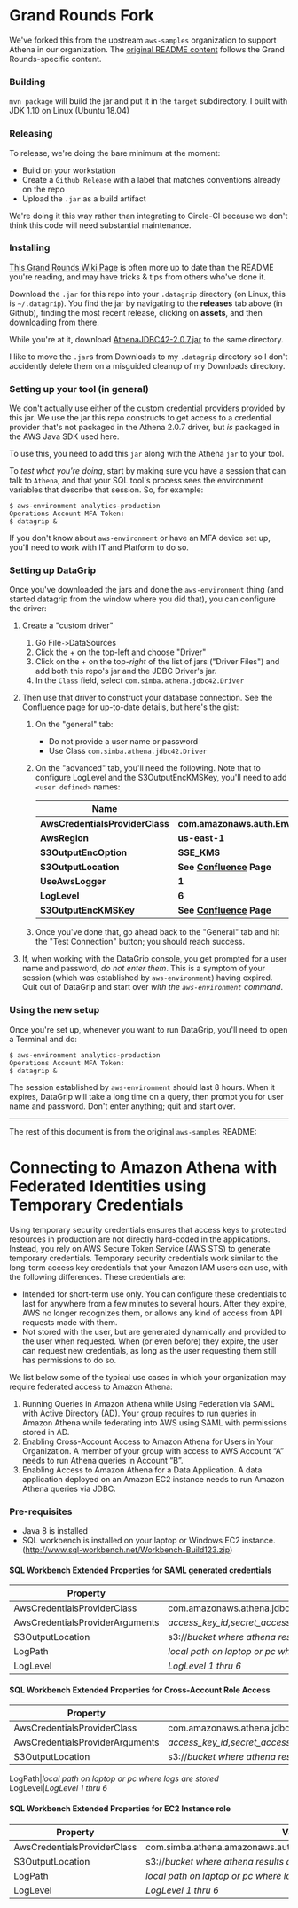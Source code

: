 # Grand Rounds Fork

We've forked this from the upstream `aws-samples` organization to support Athena in our organization. The
[original README content](#connecting-to-amazon-athena-with-federated-identities-using-temporary-credentials)
follows the Grand Rounds-specific content.

### Building

`mvn package` will build the jar and put it in the `target` subdirectory.  I built with JDK 1.10 on Linux (Ubuntu 18.04)

### Releasing

To release, we're doing the bare minimum at the moment:

* Build on your workstation
* Create a `Github Release` with a label that matches conventions already on the repo
* Upload the `.jar` as a build artifact

We're doing it this way rather than integrating to Circle-CI because we don't
think this code will need substantial maintenance.

### Installing

[This Grand Rounds Wiki
Page](https://grandrounds.atlassian.net/wiki/spaces/EDS/pages/702218241/How+to+set+up+DataGrip+to+talk+to+our+analytics-production+Athena)
is often more up to date than the README you're reading, and may have tricks &
tips from others who've done it.

Download the `.jar` for this repo into your `.datagrip` directory (on Linux,
this is `~/.datagrip`). You find the jar by navigating to the **releases** tab
above (in Github), finding the most recent release, clicking on **assets**, and
then downloading from there.

While you're at it, download
[AthenaJDBC42-2.0.7.jar](https://s3.amazonaws.com/athena-downloads/drivers/JDBC/SimbaAthenaJDBC_2.0.7/AthenaJDBC42_2.0.7.jar)
to the same directory.

I like to move the `.jar`s from Downloads to my `.datagrip` directory so
I don't accidently delete them on a misguided cleanup of my Downloads directory.

### Setting up your tool (in general)

We don't actually use either of the custom credential providers provided by
this jar.  We use the jar this repo constructs to get access to a credential
provider that's not packaged in the Athena 2.0.7 driver, but *is* packaged in
the AWS Java SDK used here.

To use this, you need to add this `jar` along with the Athena `jar` to your tool.

To *test what you're doing*, start by making sure you have a session that can
talk to `Athena`, and that your SQL tool's process sees the environment
variables that describe that session.  So, for example:

```
$ aws-environment analytics-production
Operations Account MFA Token:
$ datagrip &
```

If you don't know about `aws-environment` or have an MFA device set up, you'll
need to work with IT and Platform to do so.

### Setting up DataGrip

Once you've downloaded the jars and done the `aws-environment` thing (and
started datagrip from the window where you did that), you can configure the
driver:

1. Create a "custom driver"
   1. Go File`->`DataSources
   1. Click the + on the top-left and choose "Driver"
   1. Click on the + on the top-*right* of the list of jars ("Driver Files") and add both this repo's jar and the JDBC Driver's jar.
   1. In the `Class` field, select `com.simba.athena.jdbc42.Driver`
1. Then use that driver to construct your database connection. See the Confluence page for up-to-date details, but here's the gist:
   1. On the "general" tab:
      * Do not provide a user name or password
      * Use Class `com.simba.athena.jdbc42.Driver`
   1. On the "advanced" tab, you'll need the following. Note that to configure LogLevel and the S3OutputEncKMSKey,
      you'll need to add `<user defined>` names:

      | **Name** | **Value** |
      |----------|-----------|
      | **AwsCredentialsProviderClass** | **com.amazonaws.auth.EnvironmentVariableCredentialsProvider** |
      | **AwsRegion** | **us-east-1** |
      | **S3OutputEncOption** | **SSE_KMS** |
      | **S3OutputLocation** | **See [Confluence](https://grandrounds.atlassian.net/wiki/spaces/EDS/pages/702218241/How+to+set+up+DataGrip+to+talk+to+our+analytics-production+Athena) Page** |
      | **UseAwsLogger** | **1** |
      | **LogLevel** | **6** |
      | **S3OutputEncKMSKey** | **See [Confluence](https://grandrounds.atlassian.net/wiki/spaces/EDS/pages/702218241/How+to+set+up+DataGrip+to+talk+to+our+analytics-production+Athena) Page** |

    1. Once you've done that, go ahead back to the "General" tab and hit the "Test Connection" button; you should reach success.

1. If, when working with the DataGrip console, you get prompted for a user name and password, *do not enter them*. This is a symptom of your session (which was established by `aws-environment`) having expired. Quit out of DataGrip and start over *with the `aws-environment` command*.

### Using the new setup

Once you're set up, whenever you want to run DataGrip, you'll need to open a
Terminal and do:

```
$ aws-environment analytics-production
Operations Account MFA Token:
$ datagrip &
```

The session established by `aws-environment` should last 8 hours.  When it
expires, DataGrip will take a long time on a query, then prompt you for user
name and password.  Don't enter anything; quit and start over.

----

The rest of this document is from the original `aws-samples` README:

# Connecting to Amazon Athena with Federated Identities using Temporary Credentials

Using temporary security credentials ensures that access keys to protected resources in production are not directly hard-coded in the applications. Instead, you rely on AWS Secure Token Service (AWS STS) to generate temporary credentials.
Temporary security credentials work similar to the long-term access key credentials that your Amazon IAM users can use, with the following differences. These credentials are:
 *  Intended for short-term use only. You can configure these credentials to last for anywhere from a few minutes to several hours. After they expire, AWS no longer recognizes them, or allows any kind of access from API requests made with them.
 *	Not stored with the user, but are generated dynamically and provided to the user when requested. When (or even before) they expire, the user can request new credentials, as long as the user requesting them still has permissions to do so.

We list below some of the typical use cases in which your organization may require federated access to Amazon Athena:
1.	Running Queries in Amazon Athena while Using Federation via SAML with Active Directory (AD). Your group requires to run queries in Amazon Athena while federating into AWS using SAML with permissions stored in AD.
2.	Enabling Cross-Account Access to Amazon Athena for Users in Your Organization. A member of your group with access to AWS Account “A” needs to run Athena queries in Account “B”.
3.	Enabling Access to Amazon Athena for a Data Application. A data application deployed on an Amazon EC2 instance needs to run Amazon Athena queries via JDBC.



### Pre-requisites


 * Java 8 is installed
 * SQL workbench is installed on your laptop or Windows EC2 instance.(http://www.sql-workbench.net/Workbench-Build123.zip)

#### SQL Workbench Extended Properties for SAML generated credentials

Property | Value
---------------------------|--------------------------------------------------------------------------------------
AwsCredentialsProviderClass|com.amazonaws.athena.jdbc.CustomIAMRoleAssumptionSAMLCredentialsProvider
AwsCredentialsProviderArguments|*access_key_id,secret_access_key,session token*
S3OutputLocation|s3://*bucket where athena results are stored*
LogPath|*local path on laptop or pc where logs are stored*
LogLevel|*LogLevel 1 thru 6*

#### SQL Workbench Extended Properties for Cross-Account Role Access

Property | Value
---------------------------|-----------------------------------------------------------------------
AwsCredentialsProviderClass|com.amazonaws.athena.jdbc.CustomIAMRoleAssumptionCredentialsProvider
AwsCredentialsProviderArguments|*access_key_id,secret_access_key,Cross Account Role ARN*
S3OutputLocation|s3://*bucket where athena results are stored*

LogPath|*local path on laptop or pc where logs are stored*
LogLevel|*LogLevel 1 thru 6*

#### SQL Workbench Extended Properties for EC2 Instance role

Property | Value
---------------------------|--------------------------------------------------------------------------------------
AwsCredentialsProviderClass|com.simba.athena.amazonaws.auth.InstanceProfileCredentialsProvider
S3OutputLocation|s3://*bucket where athena results are stored*
LogPath|*local path on laptop or pc where logs are stored*
LogLevel|*LogLevel 1 thru 6*
